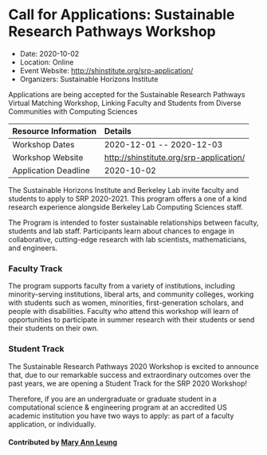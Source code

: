 # Call for Applications: Sustainable Research Pathways Workshop

- Date: 2020-10-02
- Location: Online
- Event Website: http://shinstitute.org/srp-application/
- Organizers: Sustainable Horizons Institute
			   
Applications are being accepted for the Sustainable Research Pathways Virtual Matching Workshop, Linking Faculty and Students from Diverse Communities with Computing Sciences 

Resource Information | Details
:--- | :---			   
Workshop Dates | 2020-12-01 -- 2020-12-03
Workshop Website | http://shinstitute.org/srp-application/
Application Deadline | 2020-10-02

The Sustainable Horizons Institute and Berkeley Lab invite faculty and students to apply to SRP 2020-2021. This program offers a one of a kind research experience alongside Berkeley Lab Computing Sciences staff.

The Program is intended to foster sustainable relationships between faculty, students and lab staff. Participants learn about chances to engage in collaborative, cutting-edge research with lab scientists, mathematicians, and engineers.

### Faculty Track

The program supports faculty from a variety of institutions, including minority-serving institutions, liberal arts, and community colleges, working with students such as women, minorities, first-generation scholars, and people with disabilities. Faculty who attend this workshop will learn of opportunities to participate in summer research with their students or send their students on their own.

### Student Track

The Sustainable Research Pathways 2020 Workshop is excited to announce that, due to our remarkable success and extraordinary outcomes over the past years, we are opening a Student Track for the SRP 2020 Workshop!

Therefore, if you are an undergraduate or graduate student in a computational science & engineering program at an accredited US academic institution you have two ways to apply: as part of a faculty application, or individually.

#### Contributed by [Mary Ann Leung](https://github.com/shinstitute "Mary Ann Leung GitHub profile")

<!---
Publish: yes
Categories: Collaboration
Topics: conferences and workshops
Level: 2
Prerequisites: default
Aggregate: none
--->
